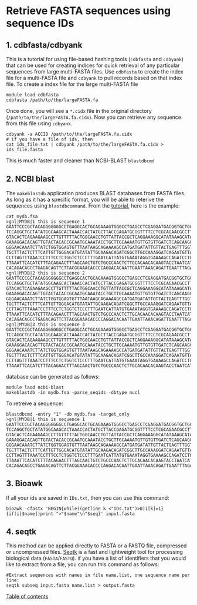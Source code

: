 # Retrieve FASTA sequences using sequence IDs
## 1. cdbfasta/cdbyank ###
This is a tutorial for using file-based hashing tools (`cdbfasta` and `cdbyank`) that can be used for creating indices for quick retrieval of any particular sequences from large multi-FASTA files. Use `cdbfasta` to create the index file for a multi-FASTA file and `cdbyank` to pull records based on that index file.
To create a index file for the large multi-FASTA file
```
module load cdbfasta
cdbfasta /path/to/the/largeFASTA.fa
```
Once done, you will see a `*.cidx` file in the original directory (`/path/to/the/largeFASTA.fa.cidx`). Now you can retrieve any sequence from this file using `cdbyank`.

```
cdbyank -a ACCID /path/to/the/largeFASTA.fa.cidx
# if you have a file of ids, then
cat ids_file.txt | cdbyank /path/to/the/largeFASTA.fa.cidx > ids_file.fasta
```

This is much faster and cleaner than NCBI-BLAST `blastdbcmd`


## 2. NCBI blast ##

The `makeblastdb` application produces BLAST databases from FASTA files. As long as it has a specific format, you will be able to reterive the sequences using `blastdbcommand`. From the [tutorial](http://www.ncbi.nlm.nih.gov/books/NBK279688/), here is the example:
```
cat mydb.fsa
>gnl|MYDB|1 this is sequence 1
GAATTCCCGCTACAGGGGGGGCCTGAGGCACTGCAGAAAGTGGGCCTGAGCCTCGAGGATGACGGTGCTGCAGGAACCCG
TCCAGGCTGCTATATGGCAAGCACTAAACCACTATGCTTACCGAGATGCGGTTTTCCTCGCAGAACGCCTTTATGCAGAA
GTACACTCAGAAGAAGCCTTGTTTTTACTGGCAACCTGTTATTACCGCTCAGGAAAGGCATATAAAGCATATAGACTCTT
GAAAGGACACAGTTGTACTACACCGCAATGCAAATACCTGCTTGCAAAATGTTGTGTTGATCTCAGCAAGCTTGCAGAAG
GGGAACAAATCTTATCTGGTGGAGTGTTTAATAAGCAGAAAAGCCATGATGATATTGTTACTGAGTTTGGTGATTCAGCT
TGCTTTACTCTTTCATTGTTGGGACATGTATATTGCAAGACAGATCGGCTTGCCAAAGGATCAGAATGTTACCAAAAGAG
CCTTAGTTTAAATCCTTTCCTCTGGTCTCCCTTTGAATCATTATGTGAAATAGGTGAAAAGCCAGATCCTGACCAAACAT
TTAAATTCACATCTTTACAGAACTTTAGCAACTGTCTGCCCAACTCTTGCACAACACAAGTACCTAATCATAGTTTATCT
CACAGACAGCCTGAGACAGTTCTTACGGAAACACCCCAGGACACAATTGAATTAAACAGATTGAATTTAGAATCTTCCAA
>gnl|MYDB|2 this is sequence 2
GAATTCCCGCTACAGGGGGGGCCTGAGGCACTGCAGAAAGTGGGCCTGAGCCTCGAGGATGACGGTGCTGCAGGAACCCG
TCCAGGCTGCTATATGGCAAGCACTAAACCACTATGCTTACCGAGATGCGGTTTTCCTCGCAGAACGCCTTTATGCAGAA
GTACACTCAGAAGAAGCCTTGTTTTTACTGGCAACCTGTTATTACCGCTCAGGAAAGGCATATAAAGCATATAGACTCTT
GAAAGGACACAGTTGTACTACACCGCAATGCAAATACCTGCTTGCAAAATGTTGTGTTGATCTCAGCAAGCTTGCAGAAG
GGGAACAAATCTTATCTGGTGGAGTGTTTAATAAGCAGAAAAGCCATGATGATATTGTTACTGAGTTTGGTGATTCAGCT
TGCTTTACTCTTTCATTGTTGGGACATGTATATTGCAAGACAGATCGGCTTGCCAAAGGATCAGAATGTTACCAAAAGAG
CCTTAGTTTAAATCCTTTCCTCTGGTCTCCCTTTGAATCATTATGTGAAATAGGTGAAAAGCCAGATCCTGACCAAACAT
TTAAATTCACATCTTTACAGAACTTTAGCAACTGTCTGCCCAACTCTTGCACAACACAAGTACCTAATCATAGTTTATCT
CACAGACAGCCTGAGACAGTTCTTACGGAAACACCCCAGGACACAATTGAATTAAACAGATTGAATTTAGAATCTTCCAA
>gnl|MYDB|3 this is sequence 3
GAATTCCCGCTACAGGGGGGGCCTGAGGCACTGCAGAAAGTGGGCCTGAGCCTCGAGGATGACGGTGCTGCAGGAACCCG
TCCAGGCTGCTATATGGCAAGCACTAAACCACTATGCTTACCGAGATGCGGTTTTCCTCGCAGAACGCCTTTATGCAGAA
GTACACTCAGAAGAAGCCTTGTTTTTACTGGCAACCTGTTATTACCGCTCAGGAAAGGCATATAAAGCATATAGACTCTT
GAAAGGACACAGTTGTACTACACCGCAATGCAAATACCTGCTTGCAAAATGTTGTGTTGATCTCAGCAAGCTTGCAGAAG
GGGAACAAATCTTATCTGGTGGAGTGTTTAATAAGCAGAAAAGCCATGATGATATTGTTACTGAGTTTGGTGATTCAGCT
TGCTTTACTCTTTCATTGTTGGGACATGTATATTGCAAGACAGATCGGCTTGCCAAAGGATCAGAATGTTACCAAAAGAG
CCTTAGTTTAAATCCTTTCCTCTGGTCTCCCTTTGAATCATTATGTGAAATAGGTGAAAAGCCAGATCCTGACCAAACAT
TTAAATTCACATCTTTACAGAACTTTAGCAACTGTCTGCCCAACTCTTGCACAACACAAGTACCTAATCATAGTTTATCT
```

database can be generated as follows:
```
module laod ncbi-blast
makeblastdb -in mydb.fsa -parse_seqids -dbtype nucl
```

To retreive a sequence:

```
blastdbcmd -entry "1" -db mydb.fsa -target_only
>gnl|MYDB|1 this is sequence 1
GAATTCCCGCTACAGGGGGGGCCTGAGGCACTGCAGAAAGTGGGCCTGAGCCTCGAGGATGACGGTGCTGCAGGAACCCG
TCCAGGCTGCTATATGGCAAGCACTAAACCACTATGCTTACCGAGATGCGGTTTTCCTCGCAGAACGCCTTTATGCAGAA
GTACACTCAGAAGAAGCCTTGTTTTTACTGGCAACCTGTTATTACCGCTCAGGAAAGGCATATAAAGCATATAGACTCTT
GAAAGGACACAGTTGTACTACACCGCAATGCAAATACCTGCTTGCAAAATGTTGTGTTGATCTCAGCAAGCTTGCAGAAG
GGGAACAAATCTTATCTGGTGGAGTGTTTAATAAGCAGAAAAGCCATGATGATATTGTTACTGAGTTTGGTGATTCAGCT
TGCTTTACTCTTTCATTGTTGGGACATGTATATTGCAAGACAGATCGGCTTGCCAAAGGATCAGAATGTTACCAAAAGAG
CCTTAGTTTAAATCCTTTCCTCTGGTCTCCCTTTGAATCATTATGTGAAATAGGTGAAAAGCCAGATCCTGACCAAACAT
TTAAATTCACATCTTTACAGAACTTTAGCAACTGTCTGCCCAACTCTTGCACAACACAAGTACCTAATCATAGTTTATCT
CACAGACAGCCTGAGACAGTTCTTACGGAAACACCCCAGGACACAATTGAATTAAACAGATTGAATTTAGAATCTTCCAA
```


## 3. Bioawk ##
If all your ids are saved in `IDs.txt`, then you can use this command:
```
bioawk -cfastx 'BEGIN{while((getline k <"IDs.txt")>0)i[k]=1}{if(i[$name])print ">"$name"\n"$seq}' input.fasta
```

## 4. seqtk ##
This method can be applied directly to FASTA or a FASTQ file, compressed or uncompressed files. [Seqtk](https://github.com/lh3/seqtk) is a fast and lightweight tool for processing biological data (`FASTA`/`FASTQ`). if you have a list of identifiers that you would like to extract from a file, you can run this command as follows:  

```
#Extract sequences with names in file name.list, one sequence name per line:
seqtk subseq input.fasta name.list > output.fasta
```
[Table of contents](index.md)
